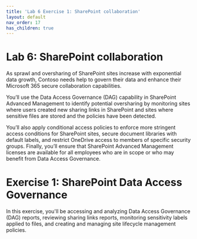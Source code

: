 ```yaml
---
title: 'Lab 6 Exercise 1: SharePoint collaboration'
layout: default
nav_order: 17
has_children: true
---
```


# Lab 6: SharePoint collaboration
 
As sprawl and oversharing of SharePoint sites increase with exponential data growth, Contoso needs help to govern their data and enhance their Microsoft 365 secure collaboration capabilities.

You’ll use the Data Access Governance (DAG) capability in SharePoint Advanced Management to identify potential oversharing by monitoring sites where users created new sharing links in SharePoint and sites where sensitive files are stored and the policies have been detected. 

You’ll also apply conditional access policies to enforce more stringent access conditions for SharePoint sites, secure document libraries with default labels, and restrict OneDrive access to members of specific security groups. Finally, you’ll ensure that SharePoint Advanced Management licenses are available for all employees who are in scope or who may benefit from Data Access Governance.


# Exercise 1: SharePoint Data Access Governance 

In this exercise, you'll be accessing and analyzing Data Access Governance (DAG) reports, reviewing sharing links reports, monitoring sensitivity labels applied to files, and creating and managing site lifecycle management policies.
